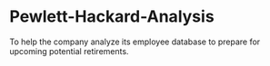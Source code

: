 # Pewlett-Hackard-Analysis
To help the company analyze its employee database to prepare for upcoming potential retirements. 
